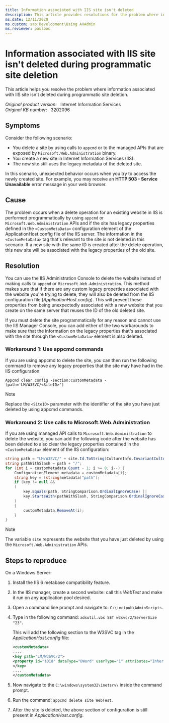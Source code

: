 ```yaml
---
title: Information associated with IIS site isn't deleted
description: This article provides resolutions for the problem where information associated with IIS site isn't deleted during programmatic site deletion.
ms.date: 12/11/2020
ms.custom: sap:Development\Using AHAdmin
ms.reviewer: paulboc
---
```

# Information associated with IIS site isn't deleted during programmatic site deletion

This article helps you resolve the problem where information associated with IIS site isn't deleted during programmatic site deletion.

_Original product version:_ &nbsp; Internet Information Services  
_Original KB number:_ &nbsp; 3202096

## Symptoms

Consider the following scenario:

- You delete a site by using calls to `appcmd` or to the managed APIs that are exposed by `Microsoft.Web.Administration` binary.
- You create a new site in Internet Information Services (IIS).
- The new site still uses the legacy metadata of the deleted site.

In this scenario, unexpected behavior occurs when you try to access the newly created site. For example, you may receive an **HTTP 503 - Service Unavailable** error message in your web browser.

## Cause

The problem occurs when a delete operation for an existing website in IIS is performed programmatically by using `appcmd` or `Microsoft.Web.Administration` APIs and if the site has legacy properties defined in the `<CustomMetaData>` configuration element of the ApplicationHost.config file of the IIS server. The information in the `<CustomMetaData>` tag that's relevant to the site is not deleted in this scenario. If a new site with the same ID is created after the delete operation, this new site will be associated with the legacy properties of the old site.

## Resolution

You can use the IIS Administration Console to delete the website instead of making calls to `appcmd` or `Microsoft.Web.Administration`. This method makes sure that if there are any custom legacy properties associated with the website you're trying to delete, they will also be deleted from the IIS configuration file (*ApplicationHost.config*). This will prevent these properties from being unexpectedly associated with a new website that you create on the same server that reuses the ID of the old deleted site.

If you must delete the site programmatically for any reason and cannot use the IIS Manager Console, you can add either of the two workarounds to make sure that the information on the legacy properties that's associated with the site through the `<CustomMetaData>` element is also deleted.

### Workaround 1: Use appcmd commands

If you are using appcmd to delete the site, you can then run the following command to remove any legacy properties that the site may have had in the IIS configuration:

```console
Appcmd clear config -section:customMetadata -[path='LM/W3SVC/<SiteID>']
```

> [!NOTE]
> Replace the `<SiteID>` parameter with the identifier of the site you have just deleted by using appcmd commands.

### Workaround 2: Use calls to Microsoft.Web.Administration

If you are using managed API calls to `Microsoft.Web.Administration` to delete the website, you can add the following code after the website has been deleted to also clear the legacy properties contained in the `<CustomMetaData>` element of the IIS configuration:

```csharp
string path = "LM/W3SVC/" + site.Id.ToString(CultureInfo.InvariantCulture);
string pathWithSlash = path + "/";
for (int i = customMetadata.Count - 1; i >= 0; i--) {
    ConfigurationElement metadata = customMetadata[i];
    string key = (string)metadata["path"];
    if (key != null &&
    (
        key.Equals(path, StringComparison.OrdinalIgnoreCase) || 
        key.StartsWith(pathWithSlash, StringComparison.OrdinalIgnoreCase))
    ) 
    {
        customMetadata.RemoveAt(i);
    }
}
```

> [!NOTE]
> The variable `site` represents the website that you have just deleted by using the `Microsoft.Web.Administration` APIs.

## Steps to reproduce

On a Windows Server:

1. Install the IIS 6 metabase compatibility feature.
1. In the IIS manager, create a second website: call this *WebTest* and make it run on any application pool desired.
1. Open a command line prompt and navigate to: `C:\inetpub\AdminScripts`.
1. Type in the following command: `adsutil.vbs SET w3svc/2/ServerSize "23"`.

    This will add the following section to the W3SVC tag in the *ApplicationHost.config* file:

    ```xml
    <customMetadata>
    ....
    <key path="LM/W3SVC/2">
    <property id="1018" dataType="DWord" userType="1" attributes="Inherit" value="23" />
    </key>
    ....
    </customMetadata>
    ```

1. Now navigate to the `C:\windows\system32\inetsrv\` inside the command prompt.
1. Run the command: `appcmd delete site WebTest`.
1. After the site is deleted, the above section of configuration is still present in *ApplicationHost.config*.
